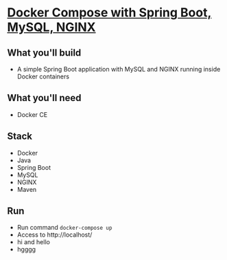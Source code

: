 # [Docker Compose with Spring Boot, MySQL, NGINX](https://hellokoding.com/docker-compose-with-spring-boot-mysql-nginx/)

## What you'll build
- A simple Spring Boot application with MySQL and NGINX running inside Docker containers

## What you'll need
- Docker CE

## Stack
- Docker
- Java
- Spring Boot
- MySQL
- NGINX
- Maven

## Run
- Run command `docker-compose up`
- Access to http://localhost/
- hi and hello
- hgggg
